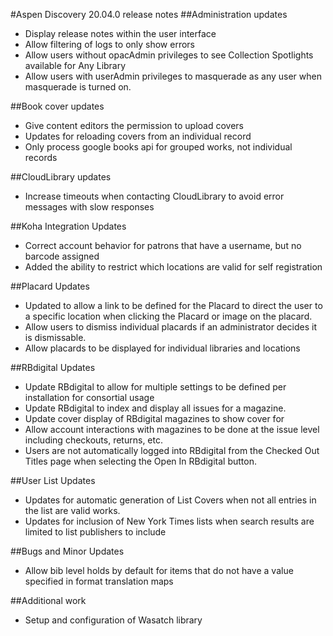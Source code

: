 #Aspen Discovery 20.04.0 release notes
##Administration updates
- Display release notes within the user interface
- Allow filtering of logs to only show errors
- Allow users without opacAdmin privileges to see Collection Spotlights available for Any Library
- Allow users with userAdmin privileges to masquerade as any user when masquerade is turned on.

##Book cover updates
- Give content editors the permission to upload covers
- Updates for reloading covers from an individual record 
- Only process google books api for grouped works, not individual records

##CloudLibrary updates
- Increase timeouts when contacting CloudLibrary to avoid error messages with slow responses

##Koha Integration Updates
- Correct account behavior for patrons that have a username, but no barcode assigned
- Added the ability to restrict which locations are valid for self registration

##Placard Updates
- Updated to allow a link to be defined for the Placard to direct the user to a specific location when clicking the Placard or image on the placard. 
- Allow users to dismiss individual placards if an administrator decides it is dismissable. 
- Allow placards to be displayed for individual libraries and locations

##RBdigital Updates
- Update RBdigital to allow for multiple settings to be defined per installation for consortial usage
- Update RBdigital to index and display all issues for a magazine. 
- Update cover display of RBdigital magazines to show cover for 
- Allow account interactions with magazines to be done at the issue level including checkouts, returns, etc. 
- Users are not automatically logged into RBdigital from the Checked Out Titles page when selecting the Open In RBdigital button. 

##User List Updates
- Updates for automatic generation of List Covers when not all entries in the list are valid works.
- Updates for inclusion of New York Times lists when search results are limited to list publishers to include

##Bugs and Minor Updates
- Allow bib level holds by default for items that do not have a value specified in format translation maps

##Additional work
- Setup and configuration of Wasatch library


